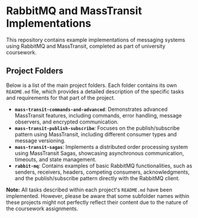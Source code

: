# RabbitMQ and MassTransit Implementations

This repository contains example implementations of messaging systems using RabbitMQ and MassTransit, completed as part of university coursework.

## Project Folders

Below is a list of the main project folders. Each folder contains its own `README.md` file, which provides a detailed description of the specific tasks and requirements for that part of the project.

*   **`mass-transit-commands-and-advanced`**: Demonstrates advanced MassTransit features, including commands, error handling, message observers, and encrypted communication.
*   **`mass-transit-publish-subscribe`**: Focuses on the publish/subscribe pattern using MassTransit, including different consumer types and message versioning.
*   **`mass-transit-sagas`**: Implements a distributed order processing system using MassTransit Sagas, showcasing asynchronous communication, timeouts, and state management.
*   **`rabbit-mq`**: Contains examples of basic RabbitMQ functionalities, such as senders, receivers, headers, competing consumers, acknowledgments, and the publish/subscribe pattern directly with the RabbitMQ client.

**Note:** All tasks described within each project's `README.md` have been implemented. However, please be aware that some subfolder names within these projects might not perfectly reflect their content due to the nature of the coursework assignments.
